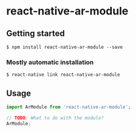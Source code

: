 # react-native-ar-module

## Getting started

`$ npm install react-native-ar-module --save`

### Mostly automatic installation

`$ react-native link react-native-ar-module`

## Usage
```javascript
import ArModule from 'react-native-ar-module';

// TODO: What to do with the module?
ArModule;
```
